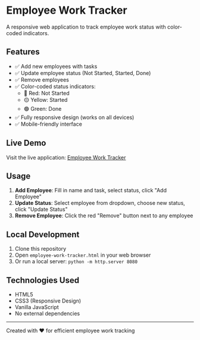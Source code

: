 # Employee Work Tracker

A responsive web application to track employee work status with color-coded indicators.

## Features

- ✅ Add new employees with tasks
- ✅ Update employee status (Not Started, Started, Done)
- ✅ Remove employees
- ✅ Color-coded status indicators:
  - 🔴 Red: Not Started
  - 🟡 Yellow: Started
  - 🟢 Green: Done
- ✅ Fully responsive design (works on all devices)
- ✅ Mobile-friendly interface

## Live Demo

Visit the live application: [Employee Work Tracker](https://yourusername.github.io/employee-work-tracker/employee-work-tracker.html)

## Usage

1. **Add Employee**: Fill in name and task, select status, click "Add Employee"
2. **Update Status**: Select employee from dropdown, choose new status, click "Update Status"
3. **Remove Employee**: Click the red "Remove" button next to any employee

## Local Development

1. Clone this repository
2. Open `employee-work-tracker.html` in your web browser
3. Or run a local server: `python -m http.server 8080`

## Technologies Used

- HTML5
- CSS3 (Responsive Design)
- Vanilla JavaScript
- No external dependencies

---

Created with ❤️ for efficient employee work tracking
